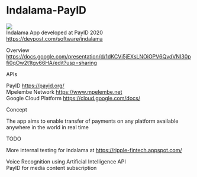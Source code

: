 # Indalama-PayID
<a href="https://docs.google.com/presentation/d/1dKCVi5jEXsLNOiOPV6QvdVNI30pfi0qOw2t1tgv66HA/edit?usp=sharing" ><image src="https://challengepost-s3-challengepost.netdna-ssl.com/photos/production/software_photos/001/162/473/datas/small.jpg"></a><br>
Indalama App developed at PayID 2020 https://devpost.com/software/indalama

Overview https://docs.google.com/presentation/d/1dKCVi5jEXsLNOiOPV6QvdVNI30pfi0qOw2t1tgv66HA/edit?usp=sharing

APIs<p>
PayID https://payid.org/<br>
Mpelembe Network https://www.mpelembe.net<br>
Google Cloud Platform  https://cloud.google.com/docs/<br>

Concept<p>
The app aims to enable transfer of payments on any platform available anywhere in the world in real time

TODO<p>
More internal testing for indalama at https://ripple-fintech.appspot.com/<br>

Voice Recognition using Artificial Intelligence API<br>
PayID for media content subscription<br>
